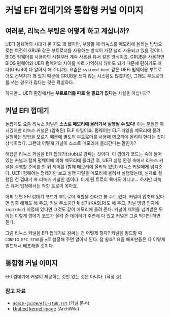 # 커널 EFI 껍데기와 통합형 커널 이미지

## 여러분, 리눅스 부팅은 어떻게 하고 계십니까?
UEFI 펌웨어의 시대가 온 지도 꽤 됐지만, 부팅할 때 리눅스를 메모리에 올리는 방법으로는 여전히 GRUB
같은 부트로더를 사용하는 방식이 가장 널리 사용되고 있을 것이다. BIOS 펌웨어를 사용하던 시절부터 계속
사용된 유서 깊은 방식이죠. GRUB을 사용하면 BIOS 펌웨어와 UEFI 펌웨어의 차이를 따로 기억하지 않아도
되기 때문에 편하기도 하다(GRUB이 다 알아서 해 주니까). 요즘은 `systemd-boot` 같은 UEFI 펌웨어용
부트로더도 선택지가 꽤 있기 때문에 GRUB을 쓰지 않는 시스템도 많겠지만, 그래도 부트로더를 쓰는 경우가
많다는 것은 확실하다.

하지만... UEFI 환경에서는 **부트로더를 따로 쓸 필요가 없다**는 사실을 아십니까?

## 커널 EFI 껍데기
놀랍게도 요즘 리눅스 커널은 **스스로 메모리에 올라가서 실행될 수 있다!** 아는 분들은 아시겠지만
리눅스 커널은 (압축된) ELF 파일이죠. 펌웨어는 ELF 파일을 메모리에 올려 실행하는 방법을 모르기 때문에
별도의 부트로더를 사용해 메모리에 올려야 한다는 것이 상식이었다. 그런데 어떻게 커널이 스스로
메모리에 올라간다는 말인가?

해답은 리눅스 커널을 EFI 껍데기(stub)로 감싸는 것이다. 이 껍데기 코드는 속에 들어있는 커널과 함께
펌웨어에 의해 메모리에 올라간 후, UEFI 실행 환경 속에서 리눅스 커널을 실행할 준비를 한 뒤 제어를
(함께 메모리에 올라와 있던) 리눅스 커널에게 넘겨준다. UEFI 펌웨어는 껍데기만 보고 실행 파일을
메모리에 올려서 실행했는데, 실제로 실행된 건 껍데기 속 리눅스 커널인 셈이다. 이게 뭔 트로이 목마도
아니고... 하지만 리눅스 유저 입장에서는 착한 트로이 목마죠.

어찌 보면 EFI 껍데기 코드가 부트로더 역할을 한다고 볼 수도 있다. 커널이 압축돼 있다면 압축 해제도 해
주고, 커널 주소공간 뒤섞기(KASLR)도 해 주고, 커널 명령 인자에 `initrd=`가 지정돼 있다면 그것도 같이
메모리에 올려 준다. 커널이 제어를 넘겨받은 뒤에는 이렇게 껍데기 코드가 올려 준 데이터가 주변에 다
있고 커널은 그걸 먹기만 하면 된다.

그럼 리눅스 커널을 EFI 껍데기로 감싸는 건 어떻게 할까? 커널을 빌드할 때 `CONFIG_EFI_STUB`을 `y`로
설정해 주면 알아서 된다. 참 쉽죠? 요즘 배포판들은 다 이렇게 빌드해서 배포해줄 것이다.

## 통합형 커널 이미지
EFI 껍데기에 커널이 제공하는 것만 있는 것은 아니다. (작성 중)

### 참고 자료
- [`admin-guide/efi-stub.rst`][efi-stub] (커널 문서)
- [Unified kernel image][unified-kernel-image] (ArchWiki)

[efi-stub]: https://docs.kernel.org/admin-guide/efi-stub.html
[unified-kernel-image]: https://wiki.archlinux.org/title/Unified_kernel_image
